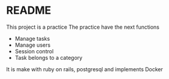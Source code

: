 # README

This project is a practice
The practice have the next functions

- Manage tasks
- Manage users
- Session control
- Task belongs to a category

It is make with ruby on rails, postgresql and implements Docker
